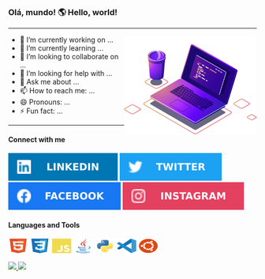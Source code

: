 ### Olá, mundo! 🌎 Hello, world!
---
<div>
<img height="200em" align="right" src="img/computer-illustration.png"/>

- 🔭 I’m currently working on ...
- 🌱 I’m currently learning ...
- 👯 I’m looking to collaborate on ...
- 🤔 I’m looking for help with ...
- 💬 Ask me about ...
- 📫 How to reach me: ...
- 😄 Pronouns: ...
- ⚡ Fun fact: ...
  
---
</div>
<div>
  
  #### Connect with me 
 <a href="https://www.linkedin.com/in/heder-matheus-a81990203/" target="_blank"><img src="img/linkedin.svg" target="_blank"></a>
 <a href="https://twitter.com/Hederblz" target="_blank"><img src="img/twitter.svg" target="_blank"></a>
 <a href="https://www.facebook.com/hederblz/" target="_blank"><img src="img/facebook.svg" target="_blank"></a>
 <a href="https://www.instagram.com/hederblz/" target="_blank"><img src="img/instagram.svg" target="_blank"></a>
  </div>
  
  <div style="display: inline_block">
  
  #### Languages and Tools
  <img align="center"  height="30" width="40" src="img/html5.svg">
  <img align="center"  height="30" width="40" src="img/css3.svg">
  <img align="center"  height="30" width="40" src="img/javascript.svg">
  <img align="center"  height="30" width="40" src="img/java.svg">
  <img align="center"  height="30" width="40" src="img/python-original.svg">
  <img align="center"  height="30" width="40" src="img/vscode.svg">
  <img align="center"  height="30" width="40" src="img/ubuntu.svg">
</div><br>
<div>
  <a href="https://github.com/Matheusblz">
  <img height="180em" src="https://github-readme-stats.vercel.app/api?username=hederblz&show_icons=true&theme=dark&include_all_commits=true&count_private=true"/>
  <img height="180em" src="https://github-readme-stats.vercel.app/api/top-langs/?username=hederblz&layout=compact&langs_count=7&theme=dark"/>
</div>
